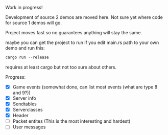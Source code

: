 Work in progress!

Development of source 2 demos are moved here. Not sure yet where code for source 1 demos will go.


Project moves fast so no guarantees anything will stay the same.

maybe you can get the project to run if you edit main.rs path to your own demo and run this: 
```rust
cargo run --release
```
requires at least cargo but not too sure about others.


Progress:

- [x] Game events (somewhat done, can list most events (what are type 8 and 9?))
- [x] Server info
- [x] Sendtables
- [x] Serverclasses
- [x] Header
- [ ] Packet entites (This is the most interesting and hardest)
- [ ] User messages